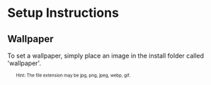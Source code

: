 # Setup Instructions

## Wallpaper

To set a wallpaper, simply place an image in the install folder called 'wallpaper'.

<sub><sup>&emsp;&emsp;Hint: The file extension may be jpg, png, jpeg, webp, gif.</sup></sub>
